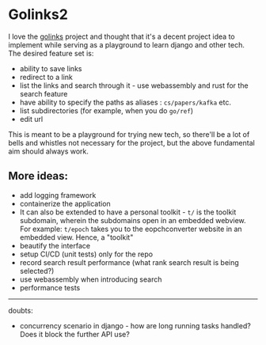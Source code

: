 # Golinks2

I love the [golinks](https://github.com/GoLinks/golinks) project and thought that it's a decent project idea to implement while serving as a playground to learn django and other tech. The desired feature set is:
- ability to save links
- redirect to a link
- list the links and search through it - use webassembly and rust for the search feature
- have ability to specify the paths as aliases : `cs/papers/kafka` etc.
- list subdirectories (for example, when you do `go/ref`) 
- edit url 


This is meant to be a playground for trying new tech, so there'll be a lot of bells and whistles not necessary for the project, but the above fundamental aim should always work.

## More ideas:
- add logging framework
- containerize the application
- It can also be extended to have a personal toolkit - `t/` is the toolkit subdomain, wherein the subdomains open in an embedded webview. For example: `t/epoch` takes you to the eopchconverter website in an embedded view. Hence, a "toolkit"
- beautify the interface
- setup CI/CD (unit tests) only for the repo
- record search result performance (what rank search result is being selected?)
- use webassembly when introducing search
- performance tests


---
doubts:
- concurrency scenario in django - how are long running tasks handled? Does it block the further API use?
